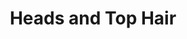 ---
layout: piece
collection_: small_beading
title: Heads and Top Hair
id: heads-and-top-hair
media: Seed beads and fimo molded faces and textures
dimensions: A) 3" x 4", B) 3" x 3", C) 2 x 3"
description: Peyote stitch  mixed  colored seed beads and other bead techniques.
price: A) $15.00, B) $20.00, C) $10.00
date_created: 2002
---